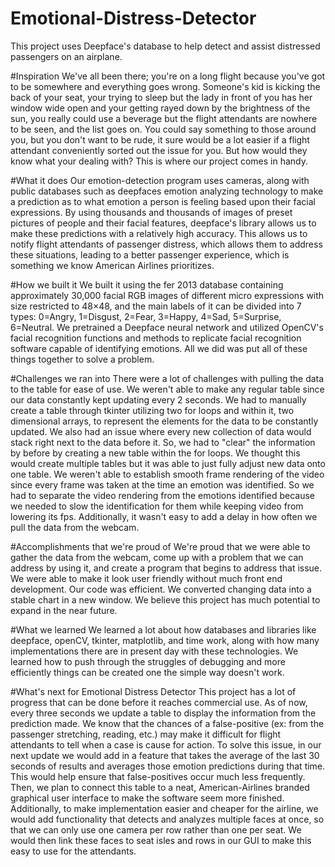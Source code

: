 # Emotional-Distress-Detector
This project uses Deepface's database to help detect and assist distressed passengers on an airplane.

#Inspiration
We've all been there; you're on a long flight because you've got to be somewhere and everything goes wrong. Someone's kid is kicking the back of your seat, your trying to sleep but the lady in front of you has her window wide open and your getting rayed down by the brightness of the sun, you really could use a beverage but the flight attendants are nowhere to be seen, and the list goes on. You could say something to those around you, but you don't want to be rude, it sure would be a lot easier if a flight attendant conveniently sorted out the issue for you. But how would they know what your dealing with? This is where our project comes in handy.

#What it does
Our emotion-detection program uses cameras, along with public databases such as deepfaces emotion analyzing technology to make a prediction as to what emotion a person is feeling based upon their facial expressions. By using thousands and thousands of images of preset pictures of people and their facial features, deepface's library allows us to make these predictions with a relatively high accuracy. This allows us to notify flight attendants of passenger distress, which allows them to address these situations, leading to a better passenger experience, which is something we know American Airlines prioritizes.

#How we built it
We built it using the fer 2013 database containing approximately 30,000 facial RGB images of different micro expressions with size restricted to 48×48, and the main labels of it can be divided into 7 types: 0=Angry, 1=Disgust, 2=Fear, 3=Happy, 4=Sad, 5=Surprise, 6=Neutral. We pretrained a Deepface neural network and utilized OpenCV's facial recognition functions and methods to replicate facial recognition software capable of identifying emotions. All we did was put all of these things together to solve a problem.

#Challenges we ran into
There were a lot of challenges with pulling the data to the table for ease of use. We weren't able to make any regular table since our data constantly kept updating every 2 seconds. We had to manually create a table through tkinter utilizing two for loops and within it, two dimensional arrays, to represent the elements for the data to be constantly updated. We also had an issue where every new collection of data would stack right next to the data before it. So, we had to "clear" the information by before by creating a new table within the for loops. We thought this would create multiple tables but it was able to just fully adjust new data onto one table. We weren't able to establish smooth frame rendering of the video since every frame was taken at the time an emotion was identified. So we had to separate the video rendering from the emotions identified because we needed to slow the identification for them while keeping video from lowering its fps. Additionally, it wasn't easy to add a delay in how often we pull the data from the webcam.

#Accomplishments that we're proud of
We're proud that we were able to gather the data from the webcam, come up with a problem that we can address by using it, and create a program that begins to address that issue. We were able to make it look user friendly without much front end development. Our code was efficient. We converted changing data into a stable chart in a new window. We believe this project has much potential to expand in the near future.

#What we learned
We learned a lot about how databases and libraries like deepface, openCV, tkinter, matplotlib, and time work, along with how many implementations there are in present day with these technologies. We learned how to push through the struggles of debugging and more efficiently things can be created one the simple way doesn't work.

#What's next for Emotional Distress Detector
This project has a lot of progress that can be done before it reaches commercial use. As of now, every three seconds we update a table to display the information from the prediction made. We know that the chances of a false-positive (ex: from the passenger stretching, reading, etc.) may make it difficult for flight attendants to tell when a case is cause for action. To solve this issue, in our next update we would add in a feature that takes the average of the last 30 seconds of results and averages those emotion predictions during that time. This would help ensure that false-positives occur much less frequently. Then, we plan to connect this table to a neat, American-Airlines branded graphical user interface to make the software seem more finished. Additionally, to make implementation easier and cheaper for the airline, we would add functionality that detects and analyzes multiple faces at once, so that we can only use one camera per row rather than one per seat. We would then link these faces to seat isles and rows in our GUI to make this easy to use for the attendants.

